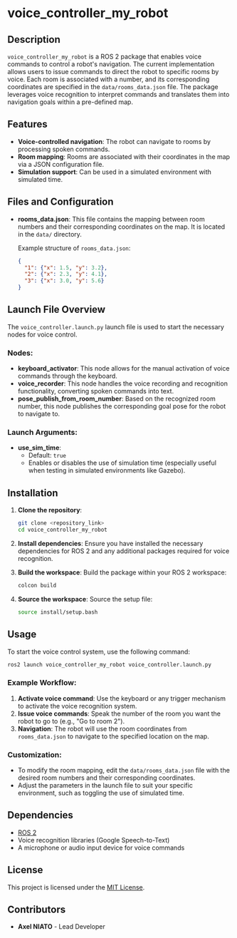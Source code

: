 # voice_controller_my_robot

## Description
`voice_controller_my_robot` is a ROS 2 package that enables voice commands to control a robot's navigation. The current implementation allows users to issue commands to direct the robot to specific rooms by voice. Each room is associated with a number, and its corresponding coordinates are specified in the `data/rooms_data.json` file. The package leverages voice recognition to interpret commands and translates them into navigation goals within a pre-defined map.

## Features
- **Voice-controlled navigation**: The robot can navigate to rooms by processing spoken commands.
- **Room mapping**: Rooms are associated with their coordinates in the map via a JSON configuration file.
- **Simulation support**: Can be used in a simulated environment with simulated time.

## Files and Configuration
- **rooms_data.json**: This file contains the mapping between room numbers and their corresponding coordinates on the map. It is located in the `data/` directory.
  
  Example structure of `rooms_data.json`:
  ```json
  {
    "1": {"x": 1.5, "y": 3.2},
    "2": {"x": 2.3, "y": 4.1},
    "3": {"x": 3.0, "y": 5.6}
  }
  ```

## Launch File Overview
The `voice_controller.launch.py` launch file is used to start the necessary nodes for voice control.

### Nodes:
- **keyboard_activator**: This node allows for the manual activation of voice commands through the keyboard.
- **voice_recorder**: This node handles the voice recording and recognition functionality, converting spoken commands into text.
- **pose_publish_from_room_number**: Based on the recognized room number, this node publishes the corresponding goal pose for the robot to navigate to.

### Launch Arguments:
- **use_sim_time**: 
  - Default: `true`
  - Enables or disables the use of simulation time (especially useful when testing in simulated environments like Gazebo).

## Installation

1. **Clone the repository**:
   ```bash
   git clone <repository_link>
   cd voice_controller_my_robot
   ```

2. **Install dependencies**:
   Ensure you have installed the necessary dependencies for ROS 2 and any additional packages required for voice recognition.

3. **Build the workspace**:
   Build the package within your ROS 2 workspace:
   ```bash
   colcon build
   ```

4. **Source the workspace**:
   Source the setup file:
   ```bash
   source install/setup.bash
   ```

## Usage

To start the voice control system, use the following command:
```bash
ros2 launch voice_controller_my_robot voice_controller.launch.py
```

### Example Workflow:
1. **Activate voice command**: Use the keyboard or any trigger mechanism to activate the voice recognition system.
2. **Issue voice commands**: Speak the number of the room you want the robot to go to (e.g., "Go to room 2").
3. **Navigation**: The robot will use the room coordinates from `rooms_data.json` to navigate to the specified location on the map.

### Customization:
- To modify the room mapping, edit the `data/rooms_data.json` file with the desired room numbers and their corresponding coordinates.
- Adjust the parameters in the launch file to suit your specific environment, such as toggling the use of simulated time.

## Dependencies
- [ROS 2](https://docs.ros.org/en/rolling/Installation.html)
- Voice recognition libraries (Google Speech-to-Text)
- A microphone or audio input device for voice commands

## License
This project is licensed under the [MIT License](LICENSE).

## Contributors
- **Axel NIATO** - Lead Developer
